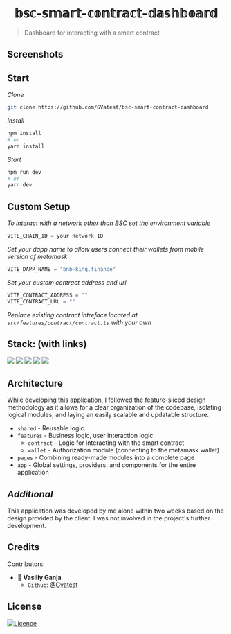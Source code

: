 <h1 align="center">𝕓𝕤𝕔-𝕤𝕞𝕒𝕣𝕥-𝕔𝕠𝕟𝕥𝕣𝕒𝕔𝕥-𝕕𝕒𝕤𝕙𝕓𝕠𝕒𝕣𝕕</h1>

> Dashboard for interacting with a smart contract

## Screenshots

## Start

_Clone_
```bash
git clone https://github.com/GVatest/bsc-smart-contract-dashboard
```

_Install_
```bash
npm install
# or
yarn install
```

_Start_
```bash
npm run dev
# or
yarn dev
```

## Custom Setup

_To interact with a network other than BSC set the environment variable_
```js
VITE_CHAIN_ID = your network ID
```
_Set your dapp name to allow users connect their wallets from mobile version of metamask_
```js
VITE_DAPP_NAME = "bnb-king.finance"
```

_Set your custom contract address and url_
```js
VITE_CONTRACT_ADDRESS = ""
VITE_CONTRACT_URL = ""
```

_Replace existing contract intreface located at `src/features/contract/contract.ts` with your own_


## Stack: (with links)

<a href="https://www.typescriptlang.org/"><img src="https://img.shields.io/badge/typescript-%23007ACC.svg?style=for-the-badge&logo=typescript&logoColor=white"></img></a>
<a href="https://reactjs.org/)"><img src="https://img.shields.io/badge/react-%2320232a.svg?style=for-the-badge&logo=react&logoColor=%2361DAFB"></img></a>
<a href="https://redux.js.org/"><img src="https://img.shields.io/badge/redux-%23593d88.svg?style=for-the-badge&logo=redux&logoColor=white"></img></a>
<a href="https://docs.ethers.io/v5/"><img src="https://img.shields.io/badge/Ethers-lightgrey?style=for-the-badge"></img></a>
<a href="https://mui.com/"><img src="https://img.shields.io/badge/MUI-%230081CB.svg?style=for-the-badge&logo=mui&logoColor=white"></img></a>

## Architecture

While developing this application, I followed the feature-sliced design methodology as it allows for a clear organization of the codebase, isolating logical modules, and laying an easily scalable and updatable structure.

- `shared` - Reusable logic.
- `features` - Business logic, user interaction logic
  - `contract` - Logic for interacting with the smart contract
  - `wallet` - Authorization module (connecting to the metamask wallet)
- `pages` - Combining ready-made modules into a complete page
- `app` - Global settings, providers, and components for the entire application

## _Additional_

This application was developed by me alone within two weeks based on the design provided by the client. I was not involved in the project's further development.

## Credits

Contributors:

- 👤 **Vasiliy Ganja**
  - `Github`: [@Gvatest](https://github.com/gvatest)

## License

[![Licence](https://img.shields.io/github/license/Ileriayo/markdown-badges?style=for-the-badge)](./LICENSE)
